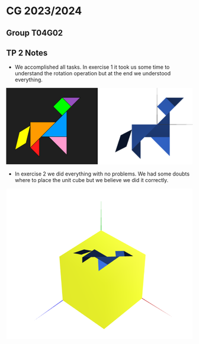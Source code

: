 # CG 2023/2024

## Group T04G02

## TP 2 Notes

- We accomplished all tasks. In exercise 1 it took us some time to understand the rotation operation but at the end we understood everything.

![Screenshot 1](screenshots/cg-t04g02-tp2-1.png)

- In exercise 2 we did everything with no problems. We had some doubts where to place the unit cube but we believe we did it correctly.

![Screenshot 2](screenshots/cg-t04g02-tp2-2.png)



